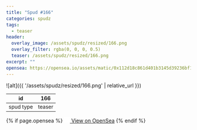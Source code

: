 ```yaml
---
title: "Spud #166"
categories: spudz
tags:
  - teaser
header:
  overlay_image: /assets/spudz/resized/166.png
  overlay_filter: rgba(0, 0, 0, 0.5)
  teaser: /assets/spudz/resized/166.png
excerpt: ""
opensea: https://opensea.io/assets/matic/0x112d18c861d401b3145d39236bf149f01e18beed/166
---
```

![alt]({{ '/assets/spudz/resized/166.png' | relative_url }})

| id | 166 |
|-|-|
| spud type | teaser |

{% if page.opensea %}
<a href="{{page.opensea}}" class="btn btn--info" onclick="window.open(this.href, '_blank'); return false;"><img src="/assets/images/opensea.svg" width="16px"><span>  View on OpenSea</span></a>
{% endif %}
